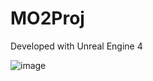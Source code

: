 # MO2Proj

Developed with Unreal Engine 4

![image](https://user-images.githubusercontent.com/80930588/162355873-ebe254ea-1321-420b-8960-8f2d6578085f.png)


